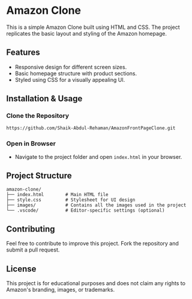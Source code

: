 # Amazon Clone

This is a simple Amazon Clone built using HTML and CSS. The project replicates the basic layout and styling of the Amazon homepage.

## Features
- Responsive design for different screen sizes.
- Basic homepage structure with product sections.
- Styled using CSS for a visually appealing UI.

## Installation & Usage
### Clone the Repository
```sh
https://github.com/Shaik-Abdul-Rehaman/AmazonFrontPageClone.git
```

### Open in Browser
- Navigate to the project folder and open `index.html` in your browser.

## Project Structure
```
amazon-clone/
├── index.html        # Main HTML file
├── style.css         # Stylesheet for UI design
├── images/           # Contains all the images used in the project
└── .vscode/          # Editor-specific settings (optional)
```



## Contributing
Feel free to contribute to improve this project. Fork the repository and submit a pull request.

## License
This project is for educational purposes and does not claim any rights to Amazon's branding, images, or trademarks.


